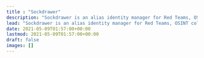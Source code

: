 ```yaml
---
title : "Sockdrawer"
description: "Sockdrawer is an alias identity manager for Red Teams, OSINT collectors, journalists, and privacy-conscious people"
lead: "Sockdrawer is an alias identity manager for Red Teams, OSINT collectors, journalists, and privacy-conscious people"
date: 2021-05-09T01:57:00+00:00
lastmod: 2021-05-09T01:57:00+00:00
draft: false
images: []
---
```

